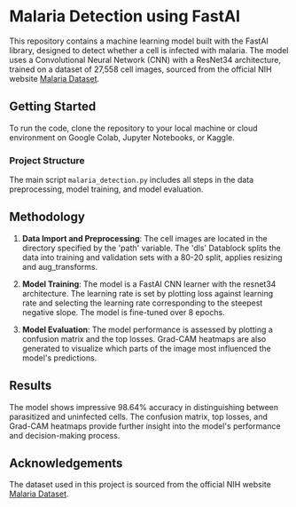 # Malaria Detection using FastAI

This repository contains a machine learning model built with the FastAI library, designed to detect whether a cell is infected with malaria. The model uses a Convolutional Neural Network (CNN) with a ResNet34 architecture, trained on a dataset of 27,558 cell images, sourced from the official NIH website [Malaria Dataset](https://ceb.nlm.nih.gov/repositories/malaria-datasets/).

## Getting Started

To run the code, clone the repository to your local machine or cloud environment on Google Colab, Jupyter Notebooks, or Kaggle.


### Project Structure
The main script `malaria_detection.py` includes all steps in the data preprocessing, model training, and model evaluation. 

## Methodology

1. **Data Import and Preprocessing**: The cell images are located in the directory specified by the 'path' variable. The 'dls' Datablock splits the data into training and validation sets with a 80-20 split, applies resizing and aug_transforms.

2. **Model Training**: The model is a FastAI CNN learner with the resnet34 architecture. The learning rate is set by plotting loss against learning rate and selecting the learning rate corresponding to the steepest negative slope. The model is fine-tuned over 8 epochs.

3. **Model Evaluation**: The model performance is assessed by plotting a confusion matrix and the top losses. Grad-CAM heatmaps are also generated to visualize which parts of the image most influenced the model's predictions.

## Results
The model shows impressive 98.64% accuracy in distinguishing between parasitized and uninfected cells. The confusion matrix, top losses, and Grad-CAM heatmaps provide further insight into the model's performance and decision-making process.

## Acknowledgements
The dataset used in this project is sourced from the official NIH website [Malaria Dataset](https://ceb.nlm.nih.gov/repositories/malaria-datasets/).
